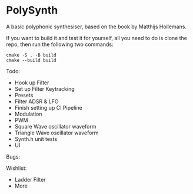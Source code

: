 # PolySynth
A basic polyphonic synthesiser, based on the book by Matthijs Hollemans.

If you want to build it and test it for yourself, all you need to do is clone the repo, then run the following two commands:

```
cmake -S . -B build 
cmake --build build
```

Todo:

- Hook up Filter
- Set up Filter Keytracking
- Presets
- Filter ADSR & LFO
- Finish setting up CI Pipeline
- Modulation
- PWM
- Square Wave oscillator waveform
- Triangle Wave oscillator waveform
- Synth.h unit tests
- UI

Bugs:


Wishlist:

- Ladder Filter
- More 
